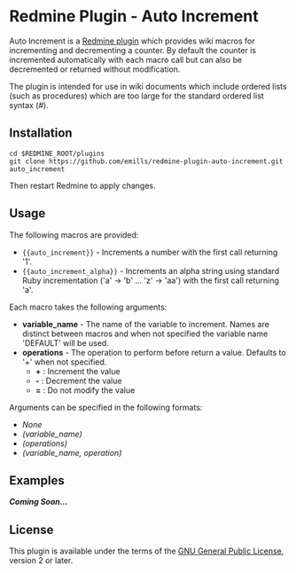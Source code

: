 Redmine Plugin - Auto Increment
=============================

Auto Increment is a [Redmine plugin](http://www.redmine.org/projects/redmine/wiki/Plugins) which provides wiki macros for incrementing and decrementing a counter. By default the counter is incremented automatically with each macro call but can also be decremented or returned without modification.

The plugin is intended for use in wiki documents which include ordered lists (such as procedures) which are too large for the standard ordered list syntax (#).

## Installation

```
cd $REDMINE_ROOT/plugins
git clone https://github.com/emills/redmine-plugin-auto-increment.git auto_increment
```
Then restart Redmine to apply changes.

## Usage

The following macros are provided:
* `{{auto_increment}}` - Increments a number with the first call returning '1'.
* `{{auto_increment_alpha}}` - Increments an alpha string using standard Ruby incrementation ('a' -> 'b' ... 'z' -> 'aa') with the first call returning 'a'.

Each macro takes the following arguments:
* **variable_name** - The name of the variable to increment. Names are distinct between macros and when not specified the variable name 'DEFAULT' will be used.
* **operations** - The operation to perform before return a value. Defaults to '+' when not specified.
  * **+** : Increment the value
  * **-** : Decrement the value
  * **=** : Do not modify the value

Arguments can be specified in the following formats:
* *None*
* *(variable_name)*
* *(operations)*
* *(variable_name, operation)*

## Examples

*__Coming Soon...__*

## License

This plugin is available under the terms of the [GNU General Public License](http://www.gnu.org/licenses/gpl-2.0.html), version 2 or later.
